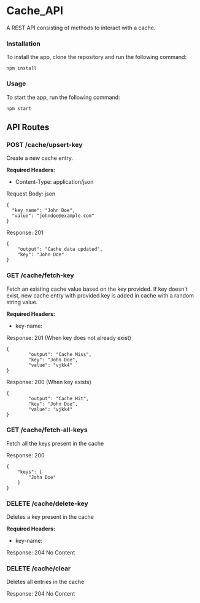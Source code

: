 
# Cache_API
A REST API consisting of methods to interact with a cache.

### Installation
To install the app, clone the repository and run the following command:

```
npm install
```

### Usage
To start the app, run the following command:

```
npm start
```

## API Routes
### POST /cache/upsert-key
Create a new cache entry.

**Required Headers:**

- Content-Type: application/json

Request Body:
json
```
{
  "key_name": "John Doe",
  "value": "johndoe@example.com"
}
```

Response: 201
```
{
    "output": "Cache data updated",
    "key": "John Doe"
}
```

### GET /cache/fetch-key
Fetch an existing cache value based on the key provided.
If key doesn't exist, new cache entry with provided key is added in cache with a random string value. 

**Required Headers:**

- key-name: <name of cache key>

Response: 201
(When key does not already exist)
```
{
        "output": "Cache Miss",
        "key": "John Doe",
        "value": "vjkk4"
}  
```

Response: 200 
(When key exists)
```
{
        "output": "Cache Hit",
        "key": "John Doe",
        "value": "vjkk4"
}  
```
### GET /cache/fetch-all-keys
Fetch all the keys present in the cache


Response: 200
```
{
    "keys": [
        "John Doe"
    ]
}
```

### DELETE /cache/delete-key
Deletes a key present in the cache

**Required Headers:**

- key-name: <name of cache key>


Response: 204 No Content

### DELETE /cache/clear
Deletes all entries in the cache


Response: 204 No Content